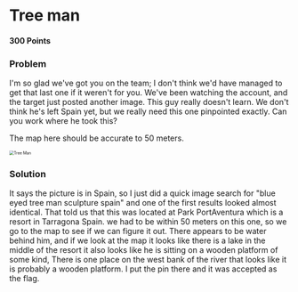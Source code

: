 # **Tree man**

#### 300 Points

### **Problem**

I'm so glad we've got you on the team; I don't think we'd have managed to get that last one if it weren't for you. We've been watching the account, and the target just posted another image. This guy really doesn't learn. We don't think he's left Spain yet, but we really need this one pinpointed exactly. Can you work where he took this?

The map here should be accurate to 50 meters.

<img src="files/tree-man.png" alt="Tree Man" style="zoom:50%;" />

### **Solution**

It says the picture is in Spain, so I just did a quick image search for "blue eyed tree man sculpture spain" and one of the first results looked almost identical. That told us that this was located at Park PortAventura which is a resort in Tarragona Spain. we had to be within 50 meters on this one, so we go to the map to see if we can figure it out. There appears to be water behind him, and if we look at the map it looks like there is a lake in the middle of the resort it also looks like he is sitting on a wooden platform of some kind, There is one place on the west bank of the river that looks like it is probably a wooden platform. I put the pin there and it was accepted as the flag.